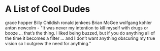 A List of Cool Dudes
====================

grace hopper
Billy Childish
ronald jenkees
Brian McGee
wolfgang kohler
anton newcolm - "It was never my intention to kill myself with drugs or booze … that’s the thing. I liked being buzzed, but if you do anything all of the time it becomes a filter … and I don’t want anything obscuring my true vision so I outgrew the need for anything."
